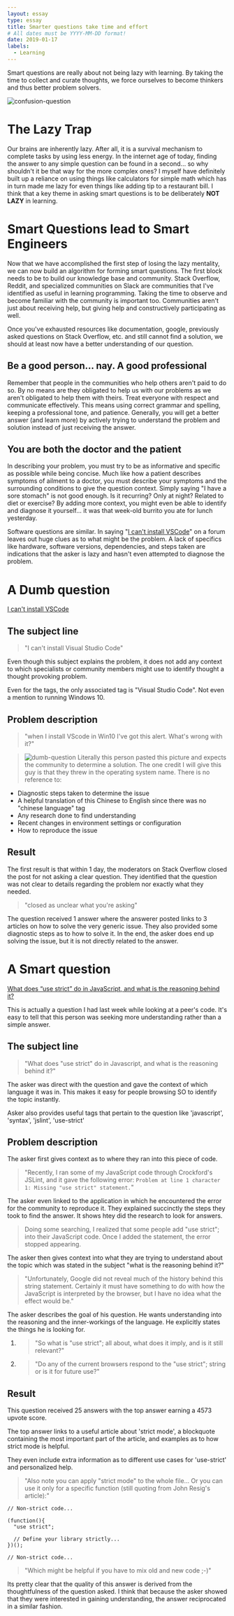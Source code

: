 ```yaml
---
layout: essay
type: essay
title: Smarter questions take time and effort
# All dates must be YYYY-MM-DD format!
date: 2019-01-17
labels:
  - Learning
---
```


Smart questions are really about not being lazy with learning. By taking the time to collect and curate thoughts,
we force ourselves to become thinkers and thus better problem solvers.

![confusion-question](https://imgs.xkcd.com/comics/words_that_end_in_gry.png)

# The Lazy Trap
Our brains are inherently lazy. After all, it is a survival mechanism to complete tasks by using less energy. In the internet age of today, finding the answer to any simple question can be found in a second... so why shouldn't it be that way for the more complex ones? I myself have definitely built up a reliance on using things like calculators for simple math which has in turn made me lazy for even things like adding tip to a restaurant bill. I think that a key theme in asking smart questions is to be deliberately **NOT LAZY** in learning.

# Smart Questions lead to Smart Engineers
Now that we have accomplished the first step of losing the lazy mentality, we can now build an algorithm for forming smart questions. The first block needs to be to build our knowledge base and community. Stack Overflow, Reddit, and specialized communities on Slack are communities that I've identified as useful in learning programming. Taking the time to observe and become familiar with the community is important too. Communities aren't just about receiving help, but giving help and constructively participating as well.

Once you've exhausted resources like documentation, google, previously asked questions on Stack Overflow, etc. and still cannot find a solution, we should at least now have a better understanding of our question.

## Be a good person... nay. A good professional
Remember that people in the communities who help others aren't paid to do so. By no means are they obligated to help us with our problems as we aren't obligated to help them with theirs. Treat everyone with respect and communicate effectively. This means using correct grammar and spelling, keeping a professional tone, and patience. Generally, you will get a better answer (and learn more) by actively trying to understand the problem and solution instead of just receiving the answer.

## You are both the doctor and the patient
In describing your problem, you must try to be as informative and specific as possible while being concise. Much like how a patient describes symptoms of ailment to a doctor, you must describe your symptoms and the surrounding conditions to give the question context. Simply saying "I have a sore stomach" is not good enough. Is it recurring? Only at night? Related to diet or exercise? By adding more context, you might even be able to identify and diagnose it yourself... it was that week-old burrito you ate for lunch yesterday.

Software questions are similar. In saying "[I can't install VSCode](https://stackoverflow.com/questions/52351844/i-cant-install-visual-studio-code/52351910)" on a forum leaves out huge clues as to what might be the problem. A lack of specifics like hardware, software versions, dependencies, and steps taken are indications that the asker is lazy and hasn't even attempted to diagnose the problem.


# A Dumb question
[I can't install VSCode](https://stackoverflow.com/questions/52351844/i-cant-install-visual-studio-code/52351910)



## The subject line
> "I can't install Visual Studio Code"

Even though this subject explains the problem, it does not add any context to which specialists or community members might use to identify thought a thought provoking problem.

Even for the tags, the only associated tag is "Visual Studio Code". Not even a mention to running Windows 10.

## Problem description
> "when I install VScode in Win10 I've got this alert. What's wrong with it?"

> ![dumb-question](https://i.stack.imgur.com/CgHTT.png)
Literally this person pasted this picture and expects the community to determine a solution. The one credit I will give this guy is that they threw in the operating system name.
There is no reference to:
  - Diagnostic steps taken to determine the issue
  - A helpful translation of this Chinese to English since there was no "chinese language" tag
  - Any research done to find understanding
  - Recent changes in environment settings or configuration
  - How to reproduce the issue

## Result
The first result is that within 1 day, the moderators on Stack Overflow closed the post for not asking a clear question. They identified that the question was not clear to details regarding the problem nor exactly what they needed.
> "closed as unclear what you're asking"

The question received 1 answer where the answerer posted links to 3 articles on how to solve the very generic issue. They also provided some diagnostic steps as to how to solve it. In the end, the asker does end up solving the issue, but it is not directly related to the answer.


# A Smart question
[What does “use strict” do in JavaScript, and what is the reasoning behind it?](https://stackoverflow.com/questions/1335851/what-does-use-strict-do-in-javascript-and-what-is-the-reasoning-behind-it)

This is actually a question I had last week while looking at a peer's code. It's easy to tell that this person was seeking more understanding rather than a simple answer.

## The subject line
> "What does "use strict" do in Javascript, and what is the reasoning behind it?"

The asker was direct with the question and gave the context of which language it was in. This makes it easy for people browsing SO to identify the topic instantly.

Asker also provides useful tags that pertain to the question like 'javascript', 'syntax', 'jslint', 'use-strict'

## Problem description
The asker first gives context as to where they ran into this piece of code.
> "Recently, I ran some of my JavaScript code through Crockford's JSLint, and it gave the following error:
`Problem at line 1 character 1: Missing "use strict" statement.`"

The asker even linked to the application in which he encountered the error for the community to reproduce it. They explained succinctly the steps they took to find the answer. It shows htey did the research to look for answers.
> Doing some searching, I realized that some people add "use strict"; into their JavaScript code. Once I added the statement, the error stopped appearing.

The asker then gives context into what they are trying to understand about the topic which was stated in the subject "what is the reasoning behind it?"

> "Unfortunately, Google did not reveal much of the history behind this string statement. Certainly it must have something to do with how the JavaScript is interpreted by the browser, but I have no idea what the effect would be."

The asker describes the goal of his question. He wants understanding into the reasoning and the inner-workings of the language. He explicitly states the things he is looking for.
1. >"So what is "use strict"; all about, what does it imply, and is it still relevant?"

2. >"Do any of the current browsers respond to the "use strict"; string or is it for future use?"

## Result
This question received 25 answers with the top answer earning a 4573 upvote score.

The top answer links to a useful article about 'strict mode', a blockquote containing the most important part of the article, and examples as to how strict mode is helpful.

They even include extra information as to different use cases for 'use-strict' and personalized help.
> "Also note you can apply "strict mode" to the whole file... Or you can use it only for a specific function (still quoting from John Resig's article):"
```
// Non-strict code...

(function(){
  "use strict";

  // Define your library strictly...
})();

// Non-strict code...
```
> "Which might be helpful if you have to mix old and new code ;-)"

Its pretty clear that the quality of this answer is derived from the thoughtfulness of the question asked. I think that because the asker showed that they were interested in gaining understanding, the answer reciprocated in a similar fashion.
